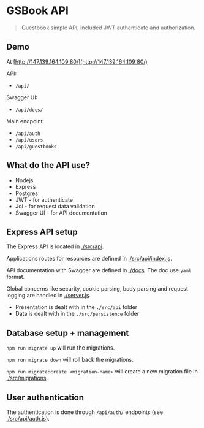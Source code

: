 # GSBook API

> Guestbook simple API, included JWT authenticate and authorization.

## Demo

At [http://147.139.164.109:80/](http://147.139.164.109:80/)

API:

+ `/api/`

Swagger UI:

+ `/api/docs/`

Main endpoint:

+ `/api/auth`
+ `/api/users`
+ `/api/guestbooks`

## What do the API use?

+ Nodejs
+ Express
+ Postgres
+ JWT - for authenticate
+ Joi - for request data validation
+ Swagger UI - for API documentation

## Express API setup

The Express API is located in [./src/api](./src/api).

Applications routes for resources are defined in [./src/api/index.js](./src/api/index.js).

API documentation with Swagger are defined in [./docs](./docs). The doc use `yaml` format.

Global concerns like security, cookie parsing, body parsing and request logging are handled in [./server.js](./server.js).

- Presentation is dealt with in the `./src/api` folder
- Data is dealt with in the `./src/persistence` folder

## Database setup + management

`npm run migrate up` will run the migrations.

`npm run migrate down` will roll back the migrations.

`npm run migrate:create <migration-name>`  will create a new migration file in [./src/migrations](./src/migrations).

## User authentication

The authentication is done through `/api/auth/` endpoints (see [./src/api/auth.js](./src/api/auth.js)).



